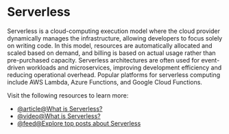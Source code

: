 # Serverless

Serverless is a cloud-computing execution model where the cloud provider dynamically manages the infrastructure, allowing developers to focus solely on writing code. In this model, resources are automatically allocated and scaled based on demand, and billing is based on actual usage rather than pre-purchased capacity. Serverless architectures are often used for event-driven workloads and microservices, improving development efficiency and reducing operational overhead. Popular platforms for serverless computing include AWS Lambda, Azure Functions, and Google Cloud Functions.

Visit the following resources to learn more:

- [@article@What is Serverless?](https://www.redhat.com/en/topics/cloud-native-apps/what-is-serverless)
- [@video@What is Serverless?](https://www.youtube.com/watch?v=vxJobGtqKVM)
- [@feed@Explore top posts about Serverless](https://app.daily.dev/tags/serverless?ref=roadmapsh)